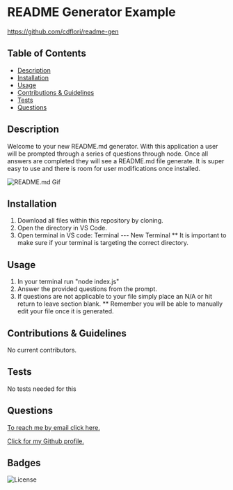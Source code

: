 
  
  # README Generator Example

  https://github.com/cdflori/readme-gen

  ## Table of Contents

  - [Description](#description)
  - [Installation](#installInstructions)
  - [Usage](#usageInfo)
  - [Contributions & Guidelines](#contributorGuidelines)
  - [Tests](#testInstructions)
  - [Questions](#questions)

  ## Description 

  Welcome to your new README.md generator. With this application a user will be prompted through a series of questions through node. Once all answers are completed they will see a README.md file generate. It is super easy to use and there is room for user modifications once installed. 

  ![README.md Gif](./assets/readmegen.gif) 

  ## Installation 

  1. Download all files within this repository by cloning.
  2. Open the directory in VS Code.
  3. Open terminal in VS code: Terminal --- New Terminal 
  ** It is important to make sure if your terminal is targeting the correct directory. 


  ## Usage 

  1. In your terminal run "node index.js"
  2. Answer the provided questions from the prompt.
  3. If questions are not applicable to your file simply place an N/A or hit return to leave section blank. 
  ** Remember you will be able to manually edit your file once it is generated. 


  ## Contributions & Guidelines 

 No current contributors.


  ## Tests 

  No tests needed for this 


  ## Questions 

  [To reach me by email click here.](mailto:cdflori1@gmail.com.com) 

  [Click for my Github profile.](https://github.com/cdflori) 


  ## Badges 

  
  ![License](https://img.shields.io/badge/license-undefined-blue.svg) 

